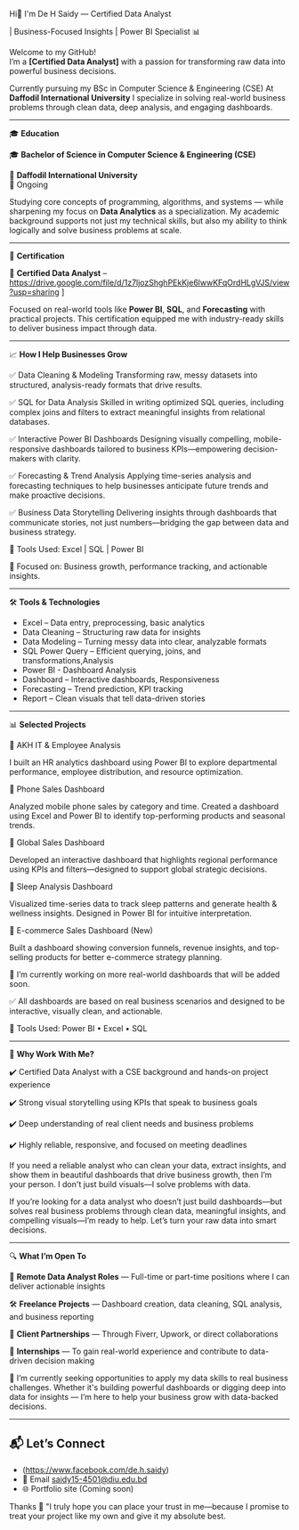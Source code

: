 Hi👋 I'm De H Saidy — Certified Data Analyst 

| Business-Focused Insights | Power BI Specialist 📊

Welcome to my GitHub!  
I’m a **[Certified Data Analyst]** with a passion for transforming raw data into powerful business decisions.  

Currently pursuing my BSc in Computer Science & Engineering (CSE)
At **Daffodil International University**
I specialize in solving real-world business problems through clean data, deep analysis, and engaging dashboards.

---




🎓 **Education**

🎓 **Bachelor of Science in Computer Science & Engineering (CSE)** 

📍 **Daffodil International University**  
📅 Ongoing

Studying core concepts of programming, algorithms, and systems 
— while sharpening my focus on **Data Analytics** as a specialization. 
My academic background supports not just my technical skills, but also my ability to think logically and solve business problems at scale.

---




🥇 **Certification**


📜 **Certified Data Analyst** – https://drive.google.com/file/d/1z7ljozShghPEkKje6lwwKFqOrdHLgVJS/view?usp=sharing
]  


Focused on real-world tools like **Power BI**, **SQL**, and **Forecasting** with practical projects.
This certification equipped me with industry-ready skills to deliver business impact through data.

---




📈 **How I Help Businesses Grow**



✅ Data Cleaning & Modeling
Transforming raw, messy datasets into structured, analysis-ready formats that drive results.


✅ SQL for Data Analysis
Skilled in writing optimized SQL queries, including complex joins and filters to extract meaningful insights from relational databases.


✅ Interactive Power BI Dashboards
Designing visually compelling, mobile-responsive dashboards tailored to business KPIs—empowering decision-makers with clarity.


✅ Forecasting & Trend Analysis
Applying time-series analysis and forecasting techniques to help businesses anticipate future trends and make proactive decisions.


✅ Business Data Storytelling
Delivering insights through dashboards that communicate stories, not just numbers—bridging the gap between data and business strategy.


🔧 Tools Used: Excel | SQL | Power BI

🧠 Focused on: Business growth, performance tracking, and actionable insights.

---




🛠️ **Tools & Technologies**


- Excel  – Data entry, preprocessing, basic analytics
- Data Cleaning – Structuring raw data for insights
- Data Modeling  – Turning messy data into clear, analyzable formats
- SQL Power Query – Efficient querying, joins, and transformations,Analysis
- Power BI - Dashboard Analysis
- Dashboard  – Interactive dashboards, Responsiveness   
- Forecasting – Trend prediction, KPI tracking
- Report – Clean visuals that tell data-driven stories


---



📊 **Selected Projects**



📁 AKH IT & Employee Analysis


I built an HR analytics dashboard using Power BI to explore departmental performance, 
employee distribution, and resource optimization.



📁 Phone Sales Dashboard


Analyzed mobile phone sales by category and time. Created a dashboard using Excel
and Power BI to identify top-performing products and seasonal trends.


📁 Global Sales Dashboard


Developed an interactive dashboard that highlights regional performance using KPIs
and filters—designed to support global strategic decisions.



📁 Sleep Analysis Dashboard


Visualized time-series data to track sleep patterns 
and generate health & wellness insights. Designed in Power BI for intuitive interpretation.



📁 E-commerce Sales Dashboard (New)


Built a dashboard showing conversion funnels, revenue insights, 
and top-selling products for better e-commerce strategy planning.




🔄 I’m currently working on more real-world dashboards that will be added soon.




✅ All dashboards are based on real business scenarios and designed to be interactive, visually clean, and actionable.




🔧 Tools Used: Power BI • Excel • SQL




---




 💼 **Why Work With Me?**


 
✔️ Certified Data Analyst with a CSE background and hands-on project experience

✔️ Strong visual storytelling using KPIs that speak to business goals

✔️ Deep understanding of real client needs and business problems

✔️ Highly reliable, responsive, and focused on meeting deadlines

If you need a reliable analyst who can clean your data, extract insights, and show them in beautiful dashboards
that drive business growth, then I’m your person. I don't just build visuals—I solve problems with data.


If you’re looking for a data analyst who doesn’t just build dashboards—but solves real business problems through clean data, meaningful insights, and compelling visuals—I’m ready to help.
Let’s turn your raw data into smart decisions.



---


🔍 **What I’m Open To**


💼 **Remote Data Analyst Roles** — Full-time or part-time positions where I can deliver actionable insights


🛠️ **Freelance Projects** — Dashboard creation, data cleaning, SQL analysis, and business reporting


🤝 **Client Partnerships** — Through Fiverr, Upwork, or direct collaborations


🌱 **Internships** — To gain real-world experience and contribute to data-driven decision making


📌 I’m currently seeking opportunities to apply my data skills to real business challenges.
Whether it's building powerful dashboards or digging deep into data for insights — I’m here to help your business grow with data-backed decisions.

---





## 📬 Let’s Connect

- (https://www.facebook.com/de.h.saidy)
- 📧 Email saidy15-4501@diu.edu.bd 
- 🌐 Portfolio site (Coming soon)

Thanks 🤝 "I truly hope you can place your trust in me—because I promise to treat your project like my own and give it my absolute best.

